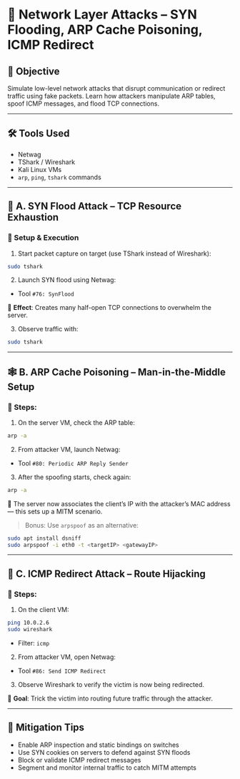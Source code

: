 # 📡 Network Layer Attacks – SYN Flooding, ARP Cache Poisoning, ICMP Redirect

## 🎯 Objective  
Simulate low-level network attacks that disrupt communication or redirect traffic using fake packets. Learn how attackers manipulate ARP tables, spoof ICMP messages, and flood TCP connections.

---

## 🛠️ Tools Used  
- Netwag  
- TShark / Wireshark  
- Kali Linux VMs  
- `arp`, `ping`, `tshark` commands

---

## 🌊 A. SYN Flood Attack – TCP Resource Exhaustion

### 🔧 Setup & Execution

1. Start packet capture on target (use TShark instead of Wireshark):
```bash
sudo tshark
```

2. Launch SYN flood using Netwag:
- Tool `#76: SynFlood`

🧠 **Effect**: Creates many half-open TCP connections to overwhelm the server.

3. Observe traffic with:
```bash
sudo tshark
```

---

## 🕸️ B. ARP Cache Poisoning – Man-in-the-Middle Setup

### 🔧 Steps:

1. On the server VM, check the ARP table:
```bash
arp -a
```

2. From attacker VM, launch Netwag:
- Tool `#80: Periodic ARP Reply Sender`

3. After the spoofing starts, check again:
```bash
arp -a
```

🧠 The server now associates the client’s IP with the attacker’s MAC address — this sets up a MITM scenario.

> Bonus: Use `arpspoof` as an alternative:
```bash
sudo apt install dsniff
sudo arpspoof -i eth0 -t <targetIP> <gatewayIP>
```

---

## 🔄 C. ICMP Redirect Attack – Route Hijacking

### 🧪 Steps:

1. On the client VM:
```bash
ping 10.0.2.6
sudo wireshark
```

- Filter: `icmp`

2. From attacker VM, open Netwag:
- Tool `#86: Send ICMP Redirect`

3. Observe Wireshark to verify the victim is now being redirected.

🧠 **Goal**: Trick the victim into routing future traffic through the attacker.


---

## 🔐 Mitigation Tips

- Enable ARP inspection and static bindings on switches  
- Use SYN cookies on servers to defend against SYN floods  
- Block or validate ICMP redirect messages  
- Segment and monitor internal traffic to catch MITM attempts
